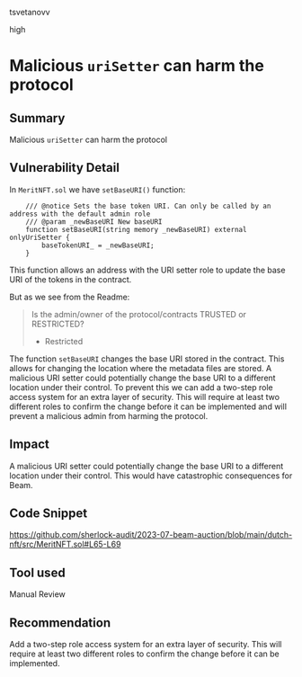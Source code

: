tsvetanovv

high

# Malicious `uriSetter` can harm the protocol

## Summary

Malicious `uriSetter` can harm the protocol

## Vulnerability Detail

In `MeritNFT.sol` we have `setBaseURI()` function:
```solidity
    /// @notice Sets the base token URI. Can only be called by an address with the default admin role
    /// @param _newBaseURI New baseURI
    function setBaseURI(string memory _newBaseURI) external onlyUriSetter {
        baseTokenURI_ = _newBaseURI;
    }
```

This function allows an address with the URI setter role to update the base URI of the tokens in the contract.

But as we see from the Readme:

> Is the admin/owner of the protocol/contracts TRUSTED or RESTRICTED?
>- Restricted

The function `setBaseURI` changes the base URI stored in the contract. This allows for changing the location where the metadata files are stored. A malicious URI setter could potentially change the base URI to a different location under their control. To prevent this we can add a two-step role access system for an extra layer of security. 
This will require at least two different roles to confirm the change before it can be implemented and will prevent a malicious admin from harming the protocol.

## Impact

A malicious URI setter could potentially change the base URI to a different location under their control. This would have catastrophic consequences for Beam.

## Code Snippet

https://github.com/sherlock-audit/2023-07-beam-auction/blob/main/dutch-nft/src/MeritNFT.sol#L65-L69

## Tool used

Manual Review

## Recommendation

Add a two-step role access system for an extra layer of security. This will require at least two different roles to confirm the change before it can be implemented.